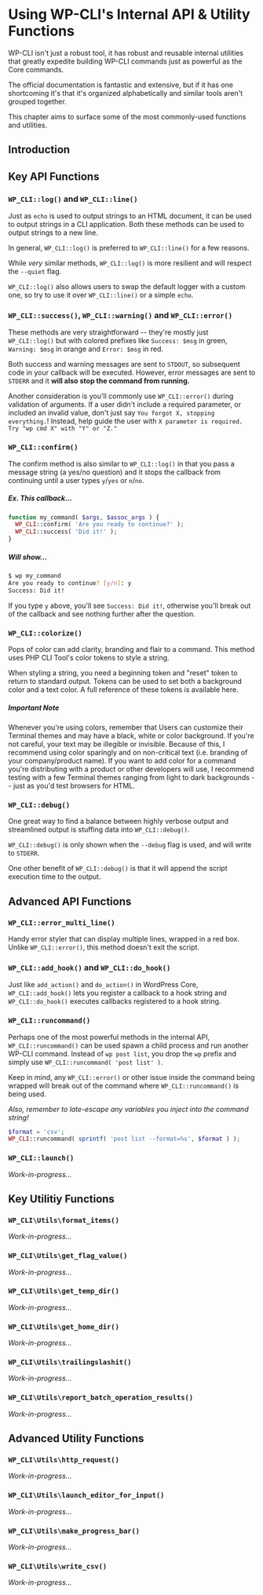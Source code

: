 # Using WP-CLI's Internal API & Utility Functions

WP-CLI isn't just a robust tool, it has robust and reusable internal utilities that greatly expedite building WP-CLI commands just as powerful as the Core commands.

The official documentation is fantastic and extensive, but if it has one shortcoming it's that it's organized alphabetically and similar tools aren't grouped together. 

This chapter aims to surface some of the most commonly-used functions and utilities.

## Introduction

## Key API Functions

### `WP_CLI::log()` and `WP_CLI::line()`

Just as `echo` is used to output strings to an HTML document, it can be used to output strings in a CLI application. Both these methods can be used to output strings to a new line.

In general, `WP_CLI::log()` is preferred to `WP_CLI::line()` for a few reasons.

While _very_ similar methods, `WP_CLI::log()` is more resilient and will respect the `--quiet` flag.

`WP_CLI::log()` also allows users to swap the default logger with a custom one, so try to use it over `WP_CLI::line()` or a simple `echo`.

### `WP_CLI::success()`, `WP_CLI::warning()` and `WP_CLI::error()`

These methods are very straightforward -- they're mostly just `WP_CLI::log()` but with colored prefixes like `Success: $msg` in green, `Warning: $msg` in orange and `Error: $msg` in red.

Both success and warning messages are sent to `STDOUT`, so subsequent code in your callback will be executed. However, error messages are sent to `STDERR` and it **will also stop the command from running.**

Another consideration is you'll commonly use `WP_CLI::error()` during validation of arguments. If a user didn't include a required parameter, or included an invalid value, don't just say `You forgot X, stopping everything.`! Instead, help guide the user with `X parameter is required. Try "wp cmd X" with "Y" or "Z."`

### `WP_CLI::confirm()`

The confirm method is also similar to `WP_CLI::log()` in that you pass a message string (a yes/no question) and it stops the callback from continuing until a user types `y`/`yes` or `n`/`no`.

##### Ex. This callback...
```php
function my_command( $args, $assoc_args ) {
  WP_CLI::confirm( 'Are you ready to continue?' );
  WP_CLI::success( 'Did it!' );
}
```

##### Will show...
```bash
$ wp my_command
Are you ready to continue? [y/n]: y
Success: Did it!
```
If you type `y` above, you'll see `Success: Did it!`, otherwise you'll break out of the callback and see nothing further after the question.

### `WP_CLI::colorize()`

Pops of color can add clarity, branding and flair to a command. This method uses PHP CLI Tool's color tokens to style a string.

When styling a string, you need a beginning token and "reset" token to return to standard output. Tokens can be used to set both a background color and a text color. A full reference of these tokens is available here.

##### Important Note
Whenever you're using colors, remember that Users can customize their Terminal themes and may have a black, white or color background. If you're not careful, your text may be illegible or invisible. Because of this, I recommend using color sparingly and on non-critical text (i.e. branding of your company/product name). If you want to add color for a command you're distributing with a product or other developers will use, I recommend testing with a few Terminal themes ranging from light to dark backgrounds -- just as you'd test browsers for HTML.

### `WP_CLI::debug()`

One great way to find a balance between highly verbose output and streamlined output is stuffing data into `WP_CLI::debug()`.

`WP_CLI::debug()` is only shown when the `--debug` flag is used, and will write to `STDERR`.

One other benefit of `WP_CLI::debug()` is that it will append the script execution time to the output.

## Advanced API Functions

### `WP_CLI::error_multi_line()`

Handy error styler that can display multiple lines, wrapped in a red box. Unlike `WP_CLI::error()`, this method doesn't exit the script.

### `WP_CLI::add_hook()` and `WP_CLI::do_hook()`

Just like `add_action()` and `do_action()` in WordPress Core, `WP_CLI::add_hook()` lets you register a callback to a hook string and `WP_CLI::do_hook()` executes callbacks registered to a hook string.

### `WP_CLI::runcommand()`

Perhaps one of the most powerful methods in the internal API, `WP_CLI::runcommand()` can be used spawn a child process and run another WP-CLI command. Instead of `wp post list`, you drop the `wp` prefix and simply use `WP_CLI::runcommand( 'post list' )`.

Keep in mind, any `WP_CLI::error()` or other issue inside the command being wrapped will break out of the command where `WP_CLI::runcommand()` is being used.

_Also, remember to late-escape any variables you inject into the command string!_
```php
$format = 'csv';
WP_CLI::runcommand( sprintf( 'post list --format=%s', $format ) );
```
### `WP_CLI::launch()`

_Work-in-progress..._

## Key Utilitiy Functions

### `WP_CLI\Utils\format_items()`

_Work-in-progress..._

### `WP_CLI\Utils\get_flag_value()`

_Work-in-progress..._

### `WP_CLI\Utils\get_temp_dir()`

_Work-in-progress..._

### `WP_CLI\Utils\get_home_dir()`

_Work-in-progress..._

### `WP_CLI\Utils\trailingslashit()`

_Work-in-progress..._

### `WP_CLI\Utils\report_batch_operation_results()`

_Work-in-progress..._

## Advanced Utility Functions

### `WP_CLI\Utils\http_request()`

_Work-in-progress..._

### `WP_CLI\Utils\launch_editor_for_input()`

_Work-in-progress..._

### `WP_CLI\Utils\make_progress_bar()`

_Work-in-progress..._

### `WP_CLI\Utils\write_csv()`

_Work-in-progress..._
